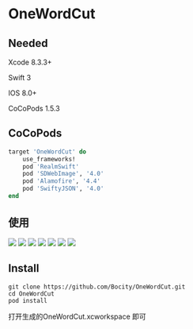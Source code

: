 # OneWordCut
## Needed
Xcode 8.3.3+

Swift 3

IOS 8.0+

CoCoPods 1.5.3

## CoCoPods

```ruby
target 'OneWordCut' do 
	use_frameworks! 
	pod 'RealmSwift'
	pod 'SDWebImage', '4.0'
	pod 'Alamofire', '4.4'
	pod 'SwiftyJSON', '4.0'
end

```
## 使用
![](1.png) 
![](2.png) 
![](3.png) 
![](4.png) 
![](5.png) 
![](6.png) 
![](7.png) 

## Install

```shell
git clone https://github.com/Bocity/OneWordCut.git
cd OneWordCut
pod install
```

打开生成的OneWordCut.xcworkspace 即可